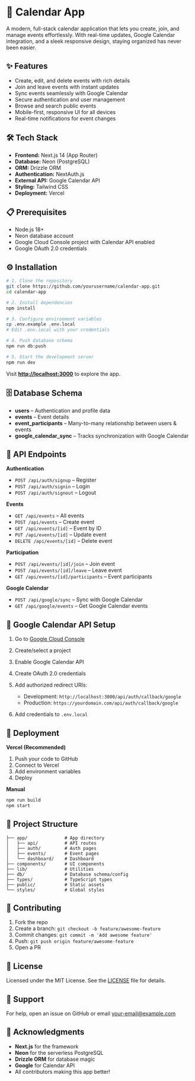 # 📅 Calendar App

A modern, full-stack calendar application that lets you create, join, and manage events effortlessly. With real-time updates, Google Calendar integration, and a sleek responsive design, staying organized has never been easier.

## ✨ Features

* Create, edit, and delete events with rich details
* Join and leave events with instant updates
* Sync events seamlessly with Google Calendar
* Secure authentication and user management
* Browse and search public events
* Mobile-first, responsive UI for all devices
* Real-time notifications for event changes

## 🛠 Tech Stack

* **Frontend:** Next.js 14 (App Router)
* **Database:** Neon (PostgreSQL)
* **ORM:** Drizzle ORM
* **Authentication:** NextAuth.js
* **External API:** Google Calendar API
* **Styling:** Tailwind CSS
* **Deployment:** Vercel

## 📋 Prerequisites

* Node.js 18+
* Neon database account
* Google Cloud Console project with Calendar API enabled
* Google OAuth 2.0 credentials

## ⚙ Installation

```bash
# 1. Clone the repository
git clone https://github.com/yourusername/calendar-app.git
cd calendar-app

# 2. Install dependencies
npm install

# 3. Configure environment variables
cp .env.example .env.local
# Edit .env.local with your credentials

# 4. Push database schema
npm run db:push

# 5. Start the development server
npm run dev
```

Visit **[http://localhost:3000](http://localhost:3000)** to explore the app.

## 🗄 Database Schema

* **users** – Authentication and profile data
* **events** – Event details
* **event\_participants** – Many-to-many relationship between users & events
* **google\_calendar\_sync** – Tracks synchronization with Google Calendar

## 📡 API Endpoints

**Authentication**

* `POST /api/auth/signup` – Register
* `POST /api/auth/signin` – Login
* `POST /api/auth/signout` – Logout

**Events**

* `GET /api/events` – All events
* `POST /api/events` – Create event
* `GET /api/events/[id]` – Event by ID
* `PUT /api/events/[id]` – Update event
* `DELETE /api/events/[id]` – Delete event

**Participation**

* `POST /api/events/[id]/join` – Join event
* `POST /api/events/[id]/leave` – Leave event
* `GET /api/events/[id]/participants` – Event participants

**Google Calendar**

* `POST /api/google/sync` – Sync with Google Calendar
* `GET /api/google/events` – Get Google Calendar events

## 🔑 Google Calendar API Setup

1. Go to [Google Cloud Console](https://console.cloud.google.com/)
2. Create/select a project
3. Enable Google Calendar API
4. Create OAuth 2.0 credentials
5. Add authorized redirect URIs:

   * Development: `http://localhost:3000/api/auth/callback/google`
   * Production: `https://yourdomain.com/api/auth/callback/google`
6. Add credentials to `.env.local`

## 🚀 Deployment

**Vercel (Recommended)**

1. Push your code to GitHub
2. Connect to Vercel
3. Add environment variables
4. Deploy

**Manual**

```bash
npm run build
npm start
```

## 🧩 Project Structure

```
├── app/              # App directory
│   ├── api/          # API routes
│   ├── auth/         # Auth pages
│   ├── events/       # Event pages
│   └── dashboard/    # Dashboard
├── components/       # UI components
├── lib/              # Utilities
├── db/               # Database schema/config
├── types/            # TypeScript types
├── public/           # Static assets
└── styles/           # Global styles
```

## 🤝 Contributing

1. Fork the repo
2. Create a branch: `git checkout -b feature/awesome-feature`
3. Commit changes: `git commit -m 'Add awesome feature'`
4. Push: `git push origin feature/awesome-feature`
5. Open a PR

## 📜 License

Licensed under the MIT License. See the [LICENSE](LICENSE) file for details.

## 💬 Support

For help, open an issue on GitHub or email [your-email@example.com](mailto:your-email@example.com)

## 🙌 Acknowledgments

* **Next.js** for the framework
* **Neon** for the serverless PostgreSQL
* **Drizzle ORM** for database magic
* **Google** for Calendar API
* All contributors making this app better!
